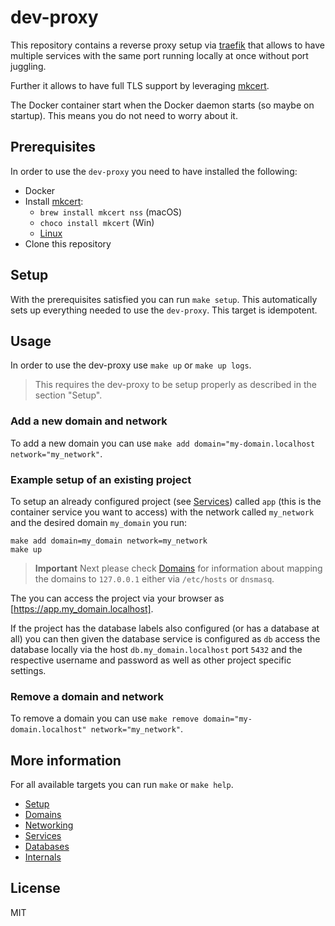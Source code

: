# dev-proxy

This repository contains a reverse proxy setup via [traefik](https://traefik.io) 
that allows to have multiple services with the same port running locally at 
once without port juggling.

Further it allows to have full TLS support by leveraging [mkcert](https://mkcert.dev).

The Docker container start when the Docker daemon starts (so maybe on startup). This means you do not need to worry about it.

## Prerequisites

In order to use the `dev-proxy` you need to have installed the following:

- Docker
- Install [mkcert](https://mkcert.dev):
  - `brew install mkcert nss` (macOS)
  - `choco install mkcert` (Win)
  - [Linux](https://github.com/FiloSottile/mkcert#linux)
- Clone this repository

## Setup

With the prerequisites satisfied you can run `make setup`. This automatically 
sets up everything needed to use the `dev-proxy`. This target is idempotent.

## Usage

In order to use the dev-proxy use `make up` or `make up logs`. 

> This requires the dev-proxy to be setup properly as described in the section 
> "Setup".

### Add a new domain and network

To add a new domain you can use `make add domain="my-domain.localhost network="my_network"`.

### Example setup of an existing project

To setup an already configured project (see [Services](./docs/04_services.md)) 
called `app` (this is the container service you want to access) with the 
network called `my_network` and the desired domain `my_domain` you run:

```
make add domain=my_domain network=my_network
make up
```

> **Important**
> Next please check [Domains](./docs/02_domains.md) for information about mapping 
> the domains to `127.0.0.1` either via `/etc/hosts` or `dnsmasq`.

The you can access the project via your browser as [https://app.my_domain.localhost].

If the project has the database labels also configured (or has a database at 
all) you can then given the database service is configured as `db` access 
the database locally via the host `db.my_domain.localhost` port `5432` and the 
respective username and password as well as other project specific settings.

### Remove a domain and network

To remove a domain you can use `make remove domain="my-domain.localhost" network="my_network"`.

## More information

For all available targets you can run `make` or `make help`.

- [Setup](./docs/01_setup.md)
- [Domains](./docs/02_domains.md)
- [Networking](./docs/03_networking.md)
- [Services](./docs/04_services.md)
- [Databases](./docs/05_databases.md)
- [Internals](./docs/06_internals.md)

## License

MIT

